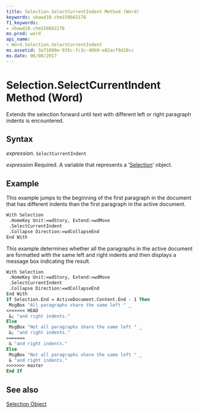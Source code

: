 ```yaml
---
title: Selection.SelectCurrentIndent Method (Word)
keywords: vbawd10.chm158663176
f1_keywords:
- vbawd10.chm158663176
ms.prod: word
api_name:
- Word.Selection.SelectCurrentIndent
ms.assetid: 3a71080e-935c-fc3c-40b9-e82acf9d28cc
ms.date: 06/08/2017
---
```



# Selection.SelectCurrentIndent Method (Word)

Extends the selection forward until text with different left or right paragraph indents is encountered.


## Syntax

 _expression_. `SelectCurrentIndent`

 _expression_ Required. A variable that represents a '[Selection](Word.Selection.md)' object.


## Example

This example jumps to the beginning of the first paragraph in the document that has different indents than the first paragraph in the active document.


```vb
With Selection 
 .HomeKey Unit:=wdStory, Extend:=wdMove 
 .SelectCurrentIndent 
 .Collapse Direction:=wdCollapseEnd 
End With
```

This example determines whether all the paragraphs in the active document are formatted with the same left and right indents and then displays a message box indicating the result.




```vb
With Selection 
 .HomeKey Unit:=wdStory, Extend:=wdMove 
 .SelectCurrentIndent 
 .Collapse Direction:=wdCollapseEnd 
End With 
If Selection.End = ActiveDocument.Content.End - 1 Then 
 MsgBox "All paragraphs share the same left " _ 
<<<<<<< HEAD
 &; "and right indents." 
Else 
 MsgBox "Not all paragraphs share the same left " _ 
 &; "and right indents." 
=======
 & "and right indents." 
Else 
 MsgBox "Not all paragraphs share the same left " _ 
 & "and right indents." 
>>>>>>> master
End If
```


## See also


[Selection Object](Word.Selection.md)

